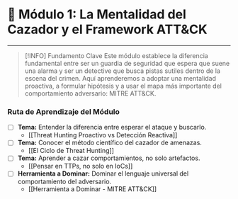 # 🏹 Módulo 1: La Mentalidad del Cazador y el Framework ATT&CK

---

> [!INFO] Fundamento Clave
> Este módulo establece la diferencia fundamental entre ser un guardia de seguridad que espera que suene una alarma y ser un detective que busca pistas sutiles dentro de la escena del crimen. Aquí aprenderemos a adoptar una mentalidad proactiva, a formular hipótesis y a usar el mapa más importante del comportamiento adversario: MITRE ATT&CK.

### Ruta de Aprendizaje del Módulo

- [ ] **Tema:** Entender la diferencia entre esperar el ataque y buscarlo.
    - [[Threat Hunting Proactivo vs Detección Reactiva]]
- [ ] **Tema:** Conocer el método científico del cazador de amenazas.
    - [[El Ciclo de Threat Hunting]]
- [ ] **Tema:** Aprender a cazar comportamientos, no solo artefactos.
    - [[Pensar en TTPs, no solo en IoCs]]
- [ ] **Herramienta a Dominar:** Dominar el lenguaje universal del comportamiento del adversario.
    - [[Herramienta a Dominar - MITRE ATT&CK]]